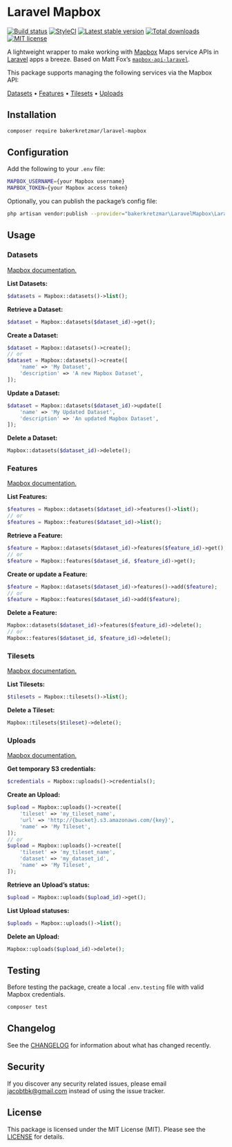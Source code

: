 Laravel Mapbox
==============

[![Build status](https://img.shields.io/travis/com/bakerkretzmar/laravel-mapbox.svg?style=flat)](https://travis-ci.org/bakerkretzmar/laravel-mapbox)
[![StyleCI](https://github.styleci.io/repos/192925375/shield?branch=master&style=flat)](https://github.styleci.io/repos/192925375)
[![Latest stable version](https://img.shields.io/packagist/v/bakerkretzmar/laravel-mapbox.svg?style=flat)](https://packagist.org/packages/bakerkretzmar/laravel-mapbox)
[![Total downloads](https://img.shields.io/packagist/dt/bakerkretzmar/laravel-mapbox.svg?style=flat)](https://packagist.org/packages/bakerkretzmar/laravel-mapbox)
[![MIT license](https://img.shields.io/packagist/l/bakerkretzmar/laravel-mapbox.svg?style=flat)](https://github.com/bakerkretzmar/laravel-mapbox/blob/master/LICENSE)

A lightweight wrapper to make working with [Mapbox](https://docs.mapbox.com/api/maps) Maps service APIs in [Laravel](https://laravel.com) apps a breeze. Based on Matt Fox’s [`mapbox-api-laravel`](https://github.com/BlueVertex/mapbox-api-laravel).

This package supports managing the following services via the Mapbox API:

[Datasets](#datasets) • [Features](#features) • [Tilesets](#tilesets) • [Uploads](#uploads)

Installation
------------

```bash
composer require bakerkretzmar/laravel-mapbox
```

Configuration
-------------

Add the following to your `.env` file:

```bash
MAPBOX_USERNAME={your Mapbox username}
MAPBOX_TOKEN={your Mapbox access token}
```

Optionally, you can publish the package’s config file:

```bash
php artisan vendor:publish --provider="bakerkretzmar\LaravelMapbox\LaravelMapboxServiceProvider"
```

Usage
-----

### Datasets

[Mapbox documentation.](https://docs.mapbox.com/api/maps/#datasets)

**List Datasets:**

```php
$datasets = Mapbox::datasets()->list();
```

**Retrieve a Dataset:**

```php
$dataset = Mapbox::datasets($dataset_id)->get();
```

**Create a Dataset:**

```php
$dataset = Mapbox::datasets()->create();
// or
$dataset = Mapbox::datasets()->create([
    'name' => 'My Dataset',
    'description' => 'A new Mapbox Dataset',
]);
```

**Update a Dataset:**

```php
$dataset = Mapbox::datasets($dataset_id)->update([
    'name' => 'My Updated Dataset',
    'description' => 'An updated Mapbox Dataset',
]);
```

**Delete a Dataset:**

```php
Mapbox::datasets($dataset_id)->delete();
```

### Features

[Mapbox documentation.](https://docs.mapbox.com/api/maps/#list-features)

**List Features:**

```php
$features = Mapbox::datasets($dataset_id)->features()->list();
// or
$features = Mapbox::features($dataset_id)->list();
```

**Retrieve a Feature:**

```php
$feature = Mapbox::datasets($dataset_id)->features($feature_id)->get();
// or
$feature = Mapbox::features($dataset_id, $feature_id)->get();
```

**Create or update a Feature:**

```php
$feature = Mapbox::datasets($dataset_id)->features()->add($feature);
// or
$feature = Mapbox::features($dataset_id)->add($feature);
```

**Delete a Feature:**

```php
Mapbox::datasets($dataset_id)->features($feature_id)->delete();
// or
Mapbox::features($dataset_id, $feature_id)->delete();
```

### Tilesets

[Mapbox documentation.](https://docs.mapbox.com/api/maps/#tilesets)

**List Tilesets:**

```php
$tilesets = Mapbox::tilesets()->list();
```

**Delete a Tileset:**

```php
Mapbox::tilesets($tileset)->delete();
```

### Uploads

[Mapbox documentation.](https://docs.mapbox.com/api/maps/#uploads)

**Get temporary S3 credentials:**

```php
$credentials = Mapbox::uploads()->credentials();
```

**Create an Upload:**

```php
$upload = Mapbox::uploads()->create([
    'tileset' => 'my_tileset_name',
    'url' => 'http://{bucket}.s3.amazonaws.com/{key}',
    'name' => 'My Tileset',
]);
// or
$upload = Mapbox::uploads()->create([
    'tileset' => 'my_tileset_name',
    'dataset' => 'my_dataset_id',
    'name' => 'My Tileset',
]);
```

**Retrieve an Upload’s status:**

```php
$upload = Mapbox::uploads($upload_id)->get();
```

**List Upload statuses:**

```php
$uploads = Mapbox::uploads()->list();
```

**Delete an Upload:**

```php
Mapbox::uploads($upload_id)->delete();
```

Testing
-------

Before testing the package, create a local `.env.testing` file with valid Mapbox credentials.

```bash
composer test
```

Changelog
---------

See the [CHANGELOG](CHANGELOG.md) for information about what has changed recently.

Security
--------

If you discover any security related issues, please email <jacobtbk@gmail.com> instead of using the issue tracker.

License
-------

This package is licensed under the MIT License (MIT). Please see the [LICENSE](LICENSE.md) for details.
